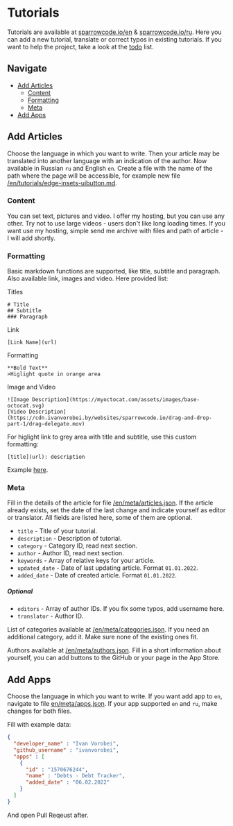 # Tutorials

Tutorials are available at [sparrowcode.io/en](https://sparrowcode.io/en) & [sparrowcode.io/ru](https://sparrowcode.io).
Here you can add a new tutorial, translate or correct typos in existing tutorials. If you want to help the project, take a look at the [todo](https://github.com/sparrowcode/tutorials/blob/main/TODO.md) list.

## Navigate

- [Add Articles](#add-articles)
  - [Content](#content)
  - [Formatting](#formatting)
  - [Meta](#meta)
- [Add Apps](#add-apps)

## Add Articles

Choose the language in which you want to write. Then your article may be translated into another language with an indication of the author. Now available in Russian `ru` and English `en`.
Create a file with the name of the path where the page will be accessible, for example new file [/en/tutorials/edge-insets-uibutton.md](/en/tutorials/edge-insets-uibutton.md).

### Content

You can set text, pictures and video. I offer my hosting, but you can use any other. Try not to use large videos - users don't like long loading times. If you want use my hosting, simple send me archive with files and path of article - I will add shortly.

### Formatting

Basic markdown functions are supported, like title, subtitle and paragraph. Also available link, images and video. Here provided list:

Titles

```
# Title
## Subtitle
### Paragraph
```

Link

```
[Link Name](url)
```

Formatting

```
**Bold Text**
>Higlight quote in orange area 
```

Image and Video
 
```
![Image Description](https://myoctocat.com/assets/images/base-octocat.svg)
[Video Description](https://cdn.ivanvorobei.by/websites/sparrowcode.io/drag-and-drop-part-1/drag-delegate.mov)
```

For higlight link to grey area with title and subtitle, use this custom formatting:
```
[title](url): description
```
Example [here](https://sparrowcode.io/resources-for-ios-developer).

### Meta

Fill in the details of the article for file [/en/meta/articles.json](/en/meta/articles.json). If the article already exists, set the date of the last change and indicate yourself as editor or translator. All fields are listed here, some of them are optional.

- `title` - Title of your tutorial.
- `description` - Description of tutorial.
- `category` - Category ID, read next section.
- `author` - Author ID, read next section.
- `keywords` - Array of relative keys for your article.
- `updated_date` - Date of last updating article. Format `01.01.2022`.
- `added_date` - Date of created article. Format `01.01.2022`.

##### Optional

- `editors` - Array of author IDs. If you fix some typos, add username here. 
- `translator` - Author ID.

List of categories available at [/en/meta/categories.json](/en/meta/categories.json). If you need an additional category, add it. Make sure none of the existing ones fit.

Authors available at [/en/meta/authors.json](/en/meta/authors.json). Fill in a short information about yourself, you can add buttons to the GitHub or your page in the App Store.

## Add Apps

Choose the language in which you want to write. If you want add app to `en`, navigate to file [en/meta/apps.json](en/meta/apps.json). If your app supported `en` and `ru`, make changes for both files.

Fill with example data: 

```json
{
  "developer_name" : "Ivan Vorobei",
  "github_username" : "ivanvorobei",
  "apps" : [
    {
      "id" : "1570676244",
      "name" : "Debts - Debt Tracker",
      "added_date" : "06.02.2022"
    }
  ]
}
```

And open Pull Reqeust after.
